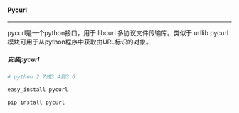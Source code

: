 #### Pycurl
---

pycurl是一个python接口，用于 libcurl 多协议文件传输库。类似于 urllib pycurl模块可用于从python程序中获取由URL标识的对象。

##### 安装pycurl

```python
# python 2.7或3.4到3.6

easy_install pycurl

pip install pycurl

```
